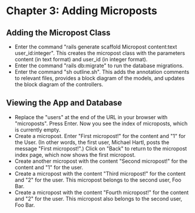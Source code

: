 # Chapter 3: Adding Microposts

## Adding the Micropost Class
* Enter the command "rails generate scaffold Micropost content:text user_id:integer".  This creates the micropost class with the parameters content (in text format) and user_id (in integer format).
* Enter the command "rails db:migrate" to run the database migrations.
* Enter the command "sh outline.sh". This adds the annotation comments to relevant files, provides a block diagram of the models, and updates the block diagram of the controllers.

## Viewing the App and Database
* Replace the "users" at the end of the URL in your browser with "microposts".  Press Enter.  Now you see the index of microposts, which is currently empty.
* Create a micropost.  Enter "First micropost!" for the content and "1" for the User.  (In other words, the first user, Michael Hartl, posts the message "First micropost!".)  Click on "Back" to return to the micropost index page, which now shows the first micropost.
* Create another micropost with the content "Second micropost!" for the content and "1" for the user.
* Create a micropost with the content "Third micropost!" for the content and "2" for the user.  This micropost belongs to the second user, Foo Bar.
* Create a micropost with the content "Fourth micropost!" for the content and "2" for the user.  This micropost also belongs to the second user, Foo Bar.
